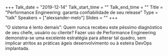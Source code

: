 +++
Talk_date = "2019-12-14"
Talk_start_time = ""
Talk_end_time = ""
Title = "Performance Engineering: garanta confiabilidade de seu release"
Type = "talk"
Speakers = ["alexsander-melo"]
Slides = ""
+++

“O sistema é lento demais”: Quem nunca recebeu este péssimo diagnóstico de seu chefe, usuário ou cliente? Fazer uso de Performance Engineering demonstra-se uma excelente estratégia para alterar tal quadro, sem implicar atritos as práticas ágeis desenvolvimento ou à esteira DevOps implantada.
